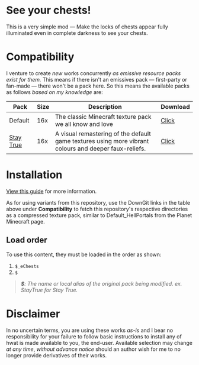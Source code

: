 # See your chests!
This is a very simple mod — Make the locks of chests appear fully illuminated even in complete darkness to see your chests.

# Compatibility
I venture to create _new_ works concurrently _as emissive resource packs exist for them._ This means if there isn't an emissives pack — first-party or fan-made — there won't be a pack here. So this means the available packs as follows _based on my knowledge_ are:

|Pack|Size|Description|Download|
|---|---|---|---|
|Default|16x|The classic Minecraft texture pack we all know and love|[Click](https://downgit.github.io/#/home?url=https://github.com/Hebgbs/minecraftMods/tree/master/emissiveChests/Default_eChests/)|
|[Stay True](https://www.planetminecraft.com/texture-pack/stay-true-4447380/)|16x|A visual remastering of the default game textures using more vibrant colours and deeper faux-reliefs.|[Click](https://downgit.github.io/#/home?url=https://github.com/Hebgbs/minecraftMods/tree/master/emissiveChests/StayTrue_eChests/)|


# Installation
[View this guide](https://github.com/Hebgbs/minecraftMods/blob/master/howToSave.md) for more information.  

As for using variants from this repository, use the DownGit links in the table above under **Compatibility** to fetch this repository's respective directories as a compressed texture pack, similar to Default_HellPortals from the Planet Minecraft page.

## Load order
To use this content, they must be loaded in the order as shown:
   1. `$_eChests`
   2. `$`
> _**$**: The name or local alias of the original pack being modified. ex. StayTrue for Stay True._

# Disclaimer
In no uncertain terms, you are using these works _as-is_ and I bear no responsibility for your failure to follow basic instructions to install any of hwat is made available to you, the end-user. Available selection may change _at any time_, _without advance notice_ should an author wish for me to no longer provide derivatives of their works.
